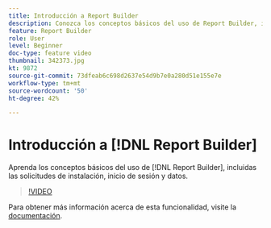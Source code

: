 ```yaml
---
title: Introducción a Report Builder
description: Conozca los conceptos básicos del uso de Report Builder, incluida la instalación, el inicio de sesión y las solicitudes de datos.
feature: Report Builder
role: User
level: Beginner
doc-type: feature video
thumbnail: 342373.jpg
kt: 9872
source-git-commit: 73dfeab6c698d2637e54d9b7e0a280d51e155e7e
workflow-type: tm+mt
source-wordcount: '50'
ht-degree: 42%

---
```



# Introducción a [!DNL Report Builder]

Aprenda los conceptos básicos del uso de [!DNL Report Builder], incluidas las solicitudes de instalación, inicio de sesión y datos.

>[!VIDEO](https://video.tv.adobe.com/v/342373/?quality=12&learn=on)

Para obtener más información acerca de esta funcionalidad, visite la [documentación](https://experienceleague.adobe.com/docs/analytics/analyze/report-builder/home.html?lang=es).